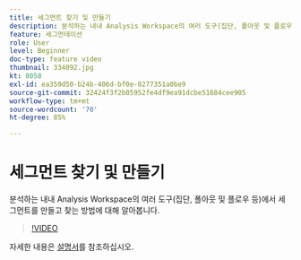 ```yaml
---
title: 세그먼트 찾기 및 만들기
description: 분석하는 내내 Analysis Workspace의 여러 도구(집단, 폴아웃 및 플로우 등)에서 세그먼트를 만들고 찾는 방법에 대해 알아봅니다.
feature: 세그먼테이션
role: User
level: Beginner
doc-type: feature video
thumbnail: 334092.jpg
kt: 8058
exl-id: ea359d50-b24b-406d-bf0e-0277351a0be9
source-git-commit: 32424f3f2b05952fe4df9ea91dcbe51684cee905
workflow-type: tm+mt
source-wordcount: '70'
ht-degree: 85%

---
```


# 세그먼트 찾기 및 만들기

분석하는 내내 Analysis Workspace의 여러 도구(집단, 폴아웃 및 플로우 등)에서 세그먼트를 만들고 찾는 방법에 대해 알아봅니다.

>[!VIDEO](https://video.tv.adobe.com/v/334092/?quality=12&learn=on)

자세한 내용은 [설명서](https://experienceleague.adobe.com/docs/analytics/components/segmentation/segmentation-workflow/seg-workflow.html?lang=en)를 참조하십시오.
